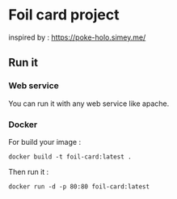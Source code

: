 # Foil card project
inspired by : https://poke-holo.simey.me/

## Run it

### Web service

You can run it with any web service like apache.

### Docker

For build your image :

<code>docker build -t foil-card:latest .</code>

Then run it :

<code>docker run -d -p 80:80 foil-card:latest</code>